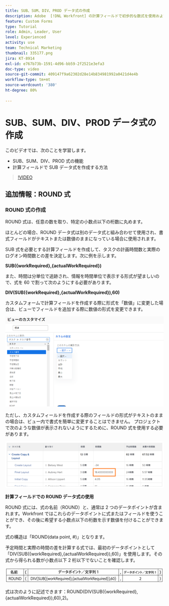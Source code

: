 ```yaml
---
title: SUB、SUM、DIV、PROD データ式の作成
description: Adobe  [!DNL Workfront] の計算フィールドで初歩的な数式を使用および作成する方法を説明します。
feature: Custom Forms
type: Tutorial
role: Admin, Leader, User
level: Experienced
activity: use
team: Technical Marketing
thumbnail: 335177.png
jira: KT-8914
exl-id: e767b73b-1591-4d96-bb59-2f2521e3efa3
doc-type: video
source-git-commit: 409147f9a62302d28e14b834981992a0421d4e4b
workflow-type: tm+mt
source-wordcount: '380'
ht-degree: 80%

---
```


# SUB、SUM、DIV、PROD データ式の作成

このビデオでは、次のことを学習します。

* SUB、SUM、DIV、PROD 式の機能
* 計算フィールドで SUB データ式を作成する方法

>[!VIDEO](https://video.tv.adobe.com/v/335177/?quality=12&learn=on)

## 追加情報：ROUND 式

### ROUND 式の作成

ROUND 式は、任意の数を取り、特定の小数点以下の桁数に丸めます。

ほとんどの場合、ROUND データ式は別のデータ式と組み合わせて使用され、書式フィールドがテキストまたは数値のままになっている場合に使用されます。

SUB 式を必要とする計算フィールドを作成して、タスクの計画時間数と実際のログオン時間数との差を決定します。次に例を示します。

**SUB({workRequired},{actualWorkRequired})**

また、時間は分単位で追跡され、情報を時間単位で表示する形式が望ましいので、式を 60 で割って次のようにする必要があります。

**DIV(SUB({workRequired},{actualWorkRequired}),60)**

カスタムフォームで計算フィールドを作成する際に形式を「数値」に変更した場合は、ビューでフィールドを追加する際に数値の形式を変更できます。

![ワークロードバランサーと稼働率レポート](assets/round01.png)

ただし、カスタムフィールドを作成する際のフィールドの形式がテキストのままの場合は、ビュー内で書式を簡単に変更することはできません。 プロジェクトで次のような数値が表示されないようにするために、ROUND 式を使用する必要があります。

![ワークロードバランサーと稼働率レポート](assets/round02.png)

<b>計算フィールドでの ROUND データ式の使用</b>

ROUND 式には、式の名前（ROUND）と、通常は 2 つのデータポイントが含まれます。Workfront ではこれらのデータポイントに式またはフィールドを使うことができ、その後に希望する小数点以下の桁数を示す数値を付けることができます。

式の構造は「ROUND(data point, #)」となります。

予定時間と実際の時間の差を計算する式では、最初のデータポイントとして「DIV(SUB({workRequired},{actualWorkRequired}),60)」を使用します。その式から得られる数が小数点以下 2 桁以下でないことを確認します。

![ワークロードバランサーと稼働率レポート](assets/round03.png)

式は次のように記述できます：ROUND(DIV(SUB({workRequired},{actualWorkRequired}),60),2)。
